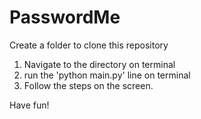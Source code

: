 # PasswordMe

Create a folder to clone this repository

1. Navigate to the directory on terminal
2. run the 'python main.py' line on terminal
3. Follow the steps on the screen.

Have fun!

